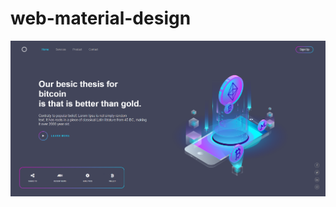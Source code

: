 # web-material-design


![Preview](https://raw.githubusercontent.com/LaraFemenia/web-material-design/master/readme.png)
